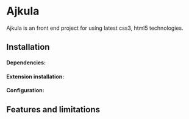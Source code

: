 # Ajkula 

Ajkula is an front end project for using latest css3, html5 technologies.

## Installation

#### Dependencies:

#### Extension installation:
 
#### Configuration:
 

## Features and limitations

 